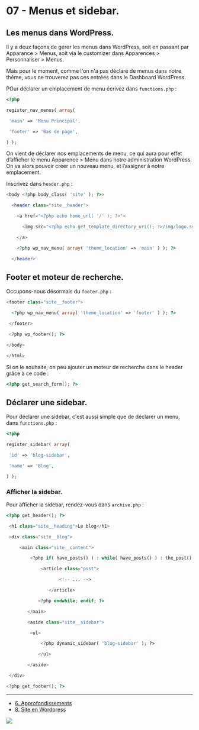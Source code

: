 # 07 - Menus et sidebar.

## Les menus dans WordPress.

Il y a deux façons de gérer les menus dans WordPress, soit en passant par Apparance > Menus, soit via le customizer dans Apparences > Personnaliser > Menus.

Mais pour le moment, comme l'on n'a pas déclaré de menus dans notre thême, vous ne trouverez pas ces entrées dans le Dashboard WordPress.

POur déclarer un emplacement de menu écrivez dans `functions.php` :

```PHP
<?php 

register_nav_menus( array(

 'main' => 'Menu Principal',

 'footer' => 'Bas de page',

) );
```

On vient de déclarer nos emplacements de menu, ce qui aura pour effet d’afficher le menu Apparence > Menu dans notre administration WordPress. On va alors pouvoir créer un nouveau menu, et l’assigner à notre emplacement.

Inscrivez dans `header.php` : 

```PHP
<body <?php body_class( 'site' ); ?>>

  <header class="site__header">

    <a href="<?php echo home_url( '/' ); ?>">

      <img src="<?php echo get_template_directory_uri(); ?>/img/logo.svg" alt="Logo">

    </a>

    <?php wp_nav_menu( array( 'theme_location' => 'main' ) ); ?>

  </header>
```

## Footer et moteur de recherche.

Occupons-nous désormais du `footer.php` :

```PHP
<footer class="site__footer">

  <?php wp_nav_menu( array( 'theme_location' => 'footer' ) ); ?>

 </footer>

 <?php wp_footer(); ?>

</body>

</html>
```

Si on le souhaite, on peu ajouter un moteur de recherche dans le header grâce à ce code : 

```PHP
<?php get_search_form(); ?>
```

## Déclarer une sidebar.

Pour déclarer une sidebar, c'est aussi simple que de déclarer un menu, dans `functions.php` :

```PHP
<?php 

register_sidebar( array(

 'id' => 'blog-sidebar',

 'name' => 'Blog',

) );
```

### Afficher la sidebar.

Pour afficher la sidebar, rendez-vous dans `archive.php` :

```PHP
<?php get_header(); ?>

 <h1 class="site__heading">Le blog</h1>

 <div class="site__blog">

     <main class="site__content">

         <?php if( have_posts() ) : while( have_posts() ) : the_post(); ?>

             <article class="post">

                    <!-- ... -->

                </article>

            <?php endwhile; endif; ?>

        </main>

        <aside class="site__sidebar">

         <ul>

             <?php dynamic_sidebar( 'blog-sidebar' ); ?>

            </ul>

        </aside>

 </div> 

<?php get_footer(); ?>
```

---

- [6. Approfondissements](./06-Approfondissements.md)
- [8. Site en Wordpress](./08-Site-en-Wordpress.md)

![](https://media.giphy.com/media/ro08ZmQ1MeqZypzgDN/giphy.gif)
